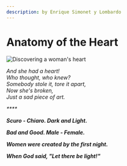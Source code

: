 ```yaml
---
description: by Enrique Simonet y Lombardo
---
```


# Anatomy of the Heart

![Discovering a woman's heart](../.gitbook/assets/heart.jpg)


*And she had a heart!*  
*Who thought, who knew?*  
*Somebody stole it, tore it apart,*  
*Now she's broken,*  
*Just a sad piece of art.*  

_\*\*\*\*_

_**Scuro - Chiaro. Dark and Light.**_

_**Bad and Good. Male - Female.**_

_**Women were created by the first night.**_

_**When God said, "Let there be light!"**_


